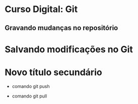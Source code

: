 # Curso Digital: Git

## Gravando mudanças no repositório

# Salvando modificações no Git

# Novo título secundário

* comando git push

* comando git pull
